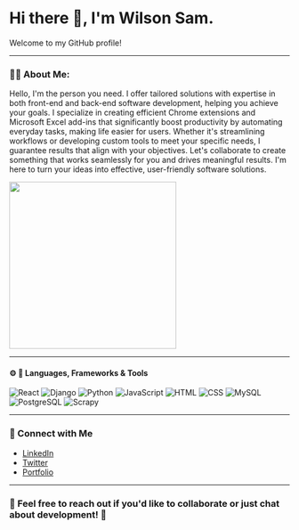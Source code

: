 # Hi there 👋, I'm Wilson Sam.

Welcome to my GitHub profile!

---

### 🧑‍💻 About Me:
Hello, I'm the person you need. I offer tailored solutions with expertise in both front-end and back-end software development, helping you achieve your goals. I specialize in creating efficient Chrome extensions and Microsoft Excel add-ins that significantly boost productivity by automating everyday tasks, making life easier for users.
Whether it's streamlining workflows or developing custom tools to meet your specific needs, I guarantee results that align with your objectives. Let's collaborate to create something that works seamlessly for you and drives meaningful results. I'm here to turn your ideas into effective, user-friendly software solutions.

<div style="display: flex; gap: 10px;">
  <img src="https://camo.githubusercontent.com/2366b34bb903c09617990fb5fff4622f3e941349e846ddb7e73df872a9d21233/68747470733a2f2f63646e2e6472696262626c652e636f6d2f75736572732f3733303730332f73637265656e73686f74732f363538313234332f6176656e746f2e676966" width="300" />
</div>

---

#### ⚙️ 🔧 Languages, Frameworks & Tools



![React](https://img.shields.io/badge/React-61DAFB?style=for-the-badge&logo=react&logoColor=black)
![Django](https://img.shields.io/badge/Django-092E20?style=for-the-badge&logo=django&logoColor=white)
![Python](https://img.shields.io/badge/Python-3776AB?style=for-the-badge&logo=python&logoColor=white)
![JavaScript](https://img.shields.io/badge/JavaScript-F7DF1E?style=for-the-badge&logo=javascript&logoColor=black)
![HTML](https://img.shields.io/badge/HTML-E34F26?style=for-the-badge&logo=html5&logoColor=white)
![CSS](https://img.shields.io/badge/CSS-1572B6?style=for-the-badge&logo=css3&logoColor=white)
![MySQL](https://img.shields.io/badge/MySQL-4479A1?style=for-the-badge&logo=mysql&logoColor=white)
![PostgreSQL](https://img.shields.io/badge/PostgreSQL-336791?style=for-the-badge&logo=postgresql&logoColor=white)
![Scrapy](https://img.shields.io/badge/Scrapy-00A9D9?style=for-the-badge&logo=scrapy&logoColor=white)

---

### 🔗 Connect with Me

- [LinkedIn](https://www.linkedin.com/in/wilson-sam-63b539343)
- [Twitter](https://x.com/Sketchy_C_001?t=1Hv3JSFWik9cRjRcgVDpqA&s=09)
- [Portfolio](https://)

---

### 💬 Feel free to reach out if you'd like to collaborate or just chat about development! 🤖
